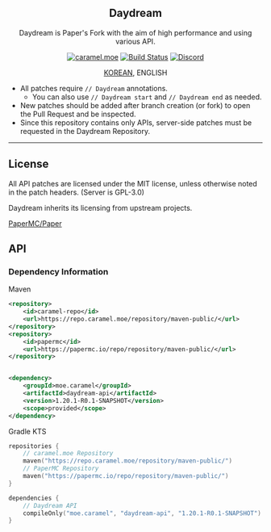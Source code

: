 <div align="center">

## Daydream

<p>Daydream is Paper's Fork with the aim of high performance and using various API.</p>

[![caramel.moe](https://img.shields.io/badge/made%20by.-caramel.moe-red)](https://caramel.moe)
[![Build Status](https://img.shields.io/github/actions/workflow/status/LemonCaramel/Daydream-API/daydream-api-build-1.20.yml)](https://github.com/LemonCaramel/Daydream-API/actions/workflows/daydream-api-build-1.20.yml)
[![Discord](https://img.shields.io/discord/534586842079821824.svg?label=use%20server&logo=discord&logoColor=ffffff&color=7389D8&labelColor=6A7EC2)](https://discord.gg/f9qGtYF)

[KOREAN](README.md), ENGLISH

</div>

- All patches require `// Daydream` annotations.
    - You can also use `// Daydream start` and `// Daydream end` as needed.
- New patches should be added after branch creation (or fork) to open the Pull Request and be inspected.
- Since this repository contains only APIs, server-side patches must be requested in the Daydream Repository.

---

## License

All API patches are licensed under the MIT license, unless otherwise noted in the patch headers. (Server is GPL-3.0)

Daydream inherits its licensing from upstream projects.

[PaperMC/Paper](https://github.com/PaperMC/Paper)

## API

### Dependency Information
Maven
```xml
<repository>
    <id>caramel-repo</id>
    <url>https://repo.caramel.moe/repository/maven-public/</url>
</repository>
<repository>
    <id>papermc</id>
    <url>https://papermc.io/repo/repository/maven-public/</url>
</repository>


<dependency>
    <groupId>moe.caramel</groupId>
    <artifactId>daydream-api</artifactId>
    <version>1.20.1-R0.1-SNAPSHOT</version>
    <scope>provided</scope>
</dependency>
```

Gradle KTS
```kotlin
repositories {
    // caramel.moe Repository
    maven("https://repo.caramel.moe/repository/maven-public/")
    // PaperMC Repository
    maven("https://papermc.io/repo/repository/maven-public/")
}

dependencies {
    // Daydream API
    compileOnly("moe.caramel", "daydream-api", "1.20.1-R0.1-SNAPSHOT")
}
```
